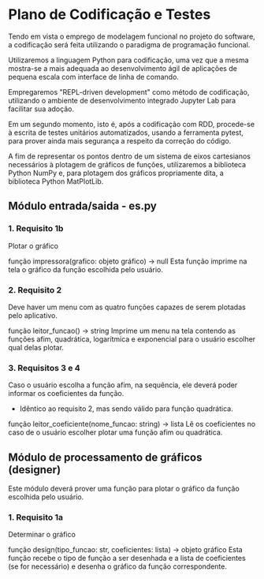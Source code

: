 # Plano de Codificação e Testes

Tendo em vista o emprego de modelagem funcional no projeto do software, a codificação será feita utilizando o paradigma de programação funcional.

Utilizaremos a linguagem Python para codificação, uma vez que a mesma mostra-se a mais adequada ao desenvolvimento ágil de aplicações de pequena escala com interface de linha de comando.

Empregaremos "REPL-driven development" como método de codificação, utilizando o ambiente de desenvolvimento integrado Jupyter Lab para facilitar sua adoção.

Em um segundo momento, isto é, após a codificação com RDD, procede-se à escrita de testes unitários automatizados, usando a ferramenta pytest, para prover ainda mais segurança a respeito da correção do código.

A fim de representar os pontos dentro de um sistema de eixos cartesianos necessários à plotagem de gráficos de funções, utilizaremos a biblioteca Python NumPy e, para plotagem dos gráficos propriamente dita, a biblioteca Python MatPlotLib.

## Módulo entrada/saida - es.py

### 1. Requisito 1b

Plotar o gráfico

função impressora(grafico: objeto gráfico) -> null
Esta função imprime na tela o gráfico da função escolhida pelo usuário.

### 2. Requisito 2

Deve haver um menu com as quatro funções capazes de serem plotadas pelo aplicativo.

função leitor_funcao() -> string
Imprime um menu na tela contendo as funções afim, quadrática, logarítmica e exponencial para o usuário escolher qual delas plotar.

### 3. Requisitos 3 e 4

 Caso o usuário escolha a função afim, na sequência, ele deverá poder informar os coeficientes da função.

- Idêntico ao requisito 2, mas sendo válido para função quadrática.

função leitor_coeficiente(nome_funcao: string) -> lista
Lê os coeficientes no caso de o usuário escolher plotar uma função afim ou quadrática.

## Módulo de processamento de gráficos (designer)

Este módulo deverá prover uma função para plotar o gráfico da função escolhida pelo usuário.

### 1. Requisito 1a

Determinar o gráfico

função design(tipo_funcao: str, coeficientes: lista) -> objeto gráfico
Esta função recebe o tipo de função a ser desenhada e a lista de coeficientes (se for necessário) e desenha o gráfico da função correspondente.
